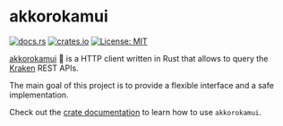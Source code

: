 # akkorokamui

[![docs.rs](https://docs.rs/akkorokamui/badge.svg)](https://docs.rs/akkorokamui)
[![crates.io](https://img.shields.io/crates/v/akkorokamui.svg)](https://crates.io/crates/akkorokamui)
[![License: MIT](https://img.shields.io/badge/License-MIT-blue.svg)](LICENSE)

[akkorokamui](https://en.wikipedia.org/wiki/Akkorokamui) :octopus: is a HTTP
client written in Rust that allows to query the [Kraken](https://www.kraken.com/)
REST APIs.

The main goal of this project is to provide a flexible interface and a safe
implementation.

Check out the [crate documentation](https://docs.rs/akkorokamui) to learn how to
use `akkorokamui`.
